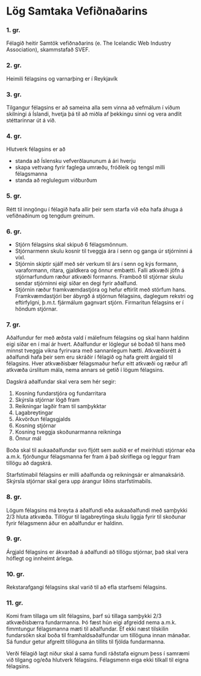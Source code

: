 # Lög Samtaka Vefiðnaðarins

### 1. gr.
Félagið heitir Samtök vefiðnaðarins (e. The Icelandic Web Industry Association), skammstafað SVEF.

### 2. gr.
Heimili félagsins og varnarþing er í Reykjavík

### 3. gr.
Tilgangur félagsins er að sameina alla sem vinna að vefmálum í víðum skilningi á Íslandi, hvetja þá til að miðla af þekkingu sinni og vera andlit stéttarinnar út á við.

### 4. gr.
Hlutverk félagsins er að
- standa að Íslensku vefverðlaununum á ári hverju
- skapa vettvang fyrir faglega umræðu, fróðleik og tengsl milli félagsmanna
- standa að reglulegum viðburðum

### 5. gr.
Rétt til inngöngu í félagið hafa allir þeir sem starfa við eða hafa áhuga á vefiðnaðinum og tengdum greinum.

### 6. gr.
- Stjórn félagsins skal skipuð 6 félagsmönnum.
- Stjórnarmenn skulu kosnir til tveggja ára í senn og ganga úr stjórninni á víxl.
- Stjórnin skiptir sjálf með sér verkum til árs í senn og kýs formann, varaformann, ritara, gjaldkera og önnur embætti. Falli atkvæði jöfn á stjórnarfundum ræður atkvæði formanns. Framboð til stjórnar skulu sendar stjórninni eigi síðar en degi fyrir aðalfund.
- Stjórnin ræður framkvæmdastjóra og hefur eftirlit með störfum hans. Framkvæmdastjóri ber ábyrgð á stjórnun félagsins, daglegum rekstri og eftirfylgni, þ.m.t. fjármálum gagnvart stjórn. Firmaritun félagsins er í höndum stjórnar.

### 7. gr.
Aðalfundur fer með æðsta vald í málefnum félagsins og skal hann haldinn eigi síðar en í maí ár hvert. Aðalfundur er löglegur sé boðað til hans með minnst tveggja vikna fyrirvara með sannanlegum hætti. Atkvæðisrétt á aðalfundi hafa þeir sem eru skráðir í félagið og hafa greitt árgjald til félagsins. Hver atkvæðisbær félagsmaður hefur eitt atkvæði og ræður afl atkvæða úrslitum mála, nema annars sé getið í lögum félagsins.

Dagskrá aðalfundar skal vera sem hér segir:
  1.  Kosning fundarstjóra og fundarritara
  2.  Skýrsla stjórnar lögð fram
  3.  Reikningar lagðir fram til samþykktar
  4.  Lagabreytingar
  5.  Ákvörðun félagsgjalds
  6.  Kosning stjórnar
  7.  Kosning tveggja skoðunarmanna reikninga
  8.  Önnur mál

Boða skal til aukaaðalfundar svo fljótt sem auðið er ef meirihluti stjórnar eða a.m.k. fjórðungur félagsmanna fer fram á það skriflega og leggur fram tillögu að dagskrá.

Starfstímabil félagsins er milli aðalfunda og reikningsár er almanaksárið. Skýrsla stjórnar skal gera upp árangur liðins starfstímabils.

### 8. gr.
Lögum félagsins má breyta á aðalfundi eða aukaaðalfundi með samþykki 2/3 hluta atkvæða. Tillögur til lagabreytinga skulu liggja fyrir til skoðunar fyrir félagsmenn áður en aðalfundur er haldinn.

### 9. gr.
Árgjald félagsins er ákvarðað á aðalfundi að tillögu stjórnar, það skal vera hóflegt og innheimt árlega.

### 10. gr.
Rekstarafgangi félagsins skal varið til að efla starfsemi félagsins.

### 11. gr.
Komi fram tillaga um slit félagsins, þarf sú tillaga samþykki 2/3 atkvæðisbærra fundarmanna. Þó fæst hún eigi afgreidd nema a.m.k. fimmtungur félagsmanna mæti til aðalfundar. Ef ekki næst tilskilin fundarsókn skal boða til framhaldsaðalfundar um tillöguna innan mánaðar. Sá fundur getur afgreitt tillöguna án tillits til fjölda fundarmanna.

Verði félagið lagt niður skal á sama fundi ráðstafa eignum þess í samræmi við tilgang og/eða hlutverk félagsins. Félagsmenn eiga ekki tilkall til eigna félagsins.
